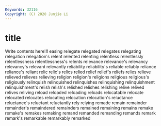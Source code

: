 ```yaml
---
Keywords: 32116
Copyright: (C) 2020 Junjie Li
---
```


# title

Write contents here!!!
easing 
relegate 
relegated 
relegates 
relegating 
relegation 
relegation's 
relent 
relented
relenting 
relentless 
relentlessly 
relentlessness 
relentlessness's 
relents 
relevance 
relevance's 
relevancy 
relevancy's
relevant 
relevantly 
reliability 
reliability's 
reliable 
reliably 
reliance 
reliance's 
reliant 
relic
relic's 
relics 
relied 
relief 
relief's 
reliefs 
relies 
relieve 
relieved 
relieves
relieving 
religion 
religion's 
religions 
religious 
religious's 
religiously 
relinquish 
relinquished 
relinquishes
relinquishing 
relinquishment 
relinquishment's 
relish 
relish's 
relished 
relishes 
relishing 
relive 
relived
relives 
reliving 
reload 
reloaded 
reloading 
reloads 
relocatable 
relocate 
relocated 
relocates
relocating 
relocation 
relocation's 
reluctance 
reluctance's 
reluctant 
reluctantly 
rely 
relying 
remade
remain 
remainder 
remainder's 
remaindered 
remainders 
remained 
remaining 
remains 
remake 
remake's
remakes 
remaking 
remand 
remanded 
remanding 
remands 
remark 
remark's 
remarkable 
remarkably
remarked 
